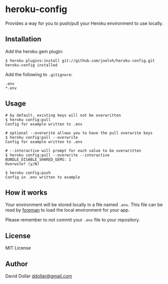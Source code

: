 # heroku-config

Provides a way for you to push/pull your Heroku environment to use locally.

## Installation

Add the heroku gem plugin:

    $ heroku plugins:install git://github.com/joelvh/heroku-config.git
    heroku-config installed

Add the following to `.gitignore`:

    .env
    *.env

## Usage

    # by default, existing keys will not be overwritten
    $ heroku config:pull
    Config for example written to .env

    # optional --overwrite allows you to have the pull overwrite keys
    $ heroku config:pull --overwrite
    Config for example written to .env

    # --interactive will prompt for each value to be overwritten
    $ heroku config:pull --overwrite --interactive
    BUNDLE_DISABLE_SHARED_GEMS: 1
    Overwite? (y/N)

    $ heroku config:push
    Config in .env written to example

## How it works

Your environment will be stored locally in a file named `.env`. This
file can be read by [foreman](http://github.com/ddollar/foreman) to load
the local environment for your app.

Please remember to not commit your `.env` file to your repository.

## License

MIT License

## Author

David Dollar <ddollar@gmail.com>
